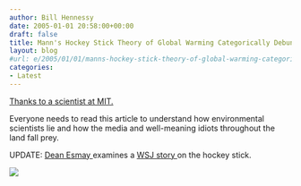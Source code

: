 ```yaml
---
author: Bill Hennessy
date: 2005-01-01 20:58:00+00:00
draft: false
title: Mann's Hockey Stick Theory of Global Warming Categorically Debunked
layout: blog
#url: e/2005/01/01/manns-hockey-stick-theory-of-global-warming-categorically-debunked/
categories:
- Latest
---
```


[Thanks to a scientist at MIT.](https://www.technologyreview.com/articles/04/10/wo_muller101504.asp?p=1)




Everyone needs to read this article to understand how environmental scientists lie and how the media and well-meaning idiots throughout the land fall prey.




UPDATE: [Dean Esmay ](https://www.deanesmay.com/posts/1108742624.shtml)examines a [WSJ story ](https://www.opinionjournal.com/editorial/feature.html?id=110006314https://www.opinionjournal.com/editorial/feature.html?id=110006314)on the hockey stick.

![](https://blog.billhennessy.com/aggbug.aspx?PostID=922)

